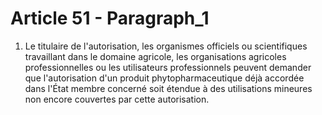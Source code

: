 # Article 51 - Paragraph_1

1. Le titulaire de l'autorisation, les organismes officiels ou scientifiques travaillant dans le domaine agricole, les organisations agricoles professionnelles ou les utilisateurs professionnels peuvent demander que l'autorisation d'un produit phytopharmaceutique déjà accordée dans l'État membre concerné soit étendue à des utilisations mineures non encore couvertes par cette autorisation.